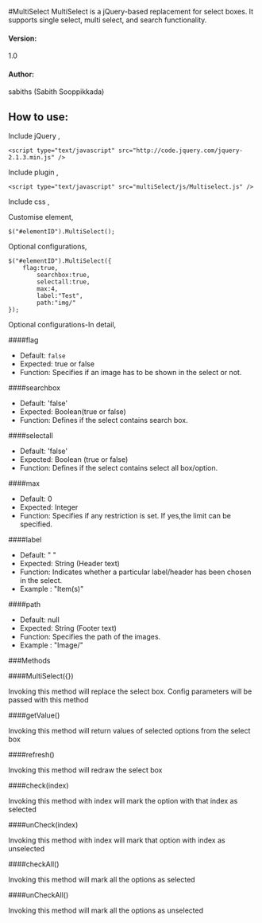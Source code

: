 #MultiSelect
MultiSelect is a jQuery-based replacement for select boxes. It supports single select, multi select, and search functionality.

#### Version: 
1.0

#### Author: 
sabiths (Sabith Sooppikkada)

## How to use:

Include jQuery ,

	<script type="text/javascript" src="http://code.jquery.com/jquery-2.1.3.min.js" />

Include plugin ,

	<script type="text/javascript" src="multiSelect/js/Multiselect.js" />
	
Include css ,
  <link href="multiSelect/css/style.css" rel="stylesheet" type="text/css" />
	
Customise element,

	$("#elementID").MultiSelect();
	
Optional configurations,

	$("#elementID").MultiSelect({
	  	flag:true,
    		searchbox:true,
    		selectall:true,
    		max:4,
    		label:"Test",
    		path:"img/"
	});
	
Optional configurations-In detail,

####flag

 - Default: `false`  
 - Expected: true or false  
 - Function: Specifies if an image has to be shown in  the select or not.

####searchbox

 - Default:  'false'  
 - Expected: Boolean(true or false)  
 - Function: Defines if the select contains search box.

####selectall

 - Default:  'false'   
 - Expected: Boolean (true or false)  
 - Function: Defines if the select contains select all box/option.
 
####max

 - Default: 0  
 - Expected: Integer  
 - Function: Specifies if any restriction is set. If yes,the limit can be specified.
 
####label

 - Default: " "  
 - Expected: String (Header text)  
 - Function: Indicates whether a particular label/header has been chosen in the select.
 - Example : "Item(s)" 
 
####path

 - Default: null  
 - Expected: String (Footer text)  
 - Function: Specifies the path of the images.
 - Example : "Image/"
 
###Methods
 
####MultiSelect({})
 
Invoking this method will replace the select box. Config parameters will be passed with this method
 
####getValue()
 
Invoking this method will return values of selected options from the select box
 
####refresh()
 
Invoking this method will redraw the select box
 
####check(index)
 
Invoking this method with index will mark the option with that index as selected
  
####unCheck(index)
 
Invoking this method with index will mark that option with index as unselected
  
####checkAll()
 
Invoking this method will mark all the options as selected
 
####unCheckAll()
 
Invoking this method will mark all the options as unselected
